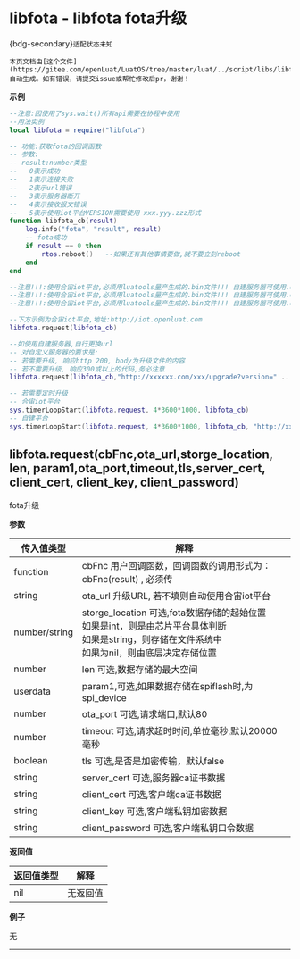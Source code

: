 # libfota - libfota fota升级

{bdg-secondary}`适配状态未知`

```{note}
本页文档由[这个文件](https://gitee.com/openLuat/LuatOS/tree/master/luat/../script/libs/libfota.lua)自动生成。如有错误，请提交issue或帮忙修改后pr，谢谢！
```


**示例**

```lua
--注意:因使用了sys.wait()所有api需要在协程中使用
--用法实例
local libfota = require("libfota")

-- 功能:获取fota的回调函数
-- 参数:
-- result:number类型
--   0表示成功
--   1表示连接失败
--   2表示url错误
--   3表示服务器断开
--   4表示接收报文错误
--   5表示使用iot平台VERSION需要使用 xxx.yyy.zzz形式
function libfota_cb(result)
    log.info("fota", "result", result)
    -- fota成功
    if result == 0 then
        rtos.reboot()   --如果还有其他事情要做,就不要立刻reboot
    end
end

--注意!!!:使用合宙iot平台,必须用luatools量产生成的.bin文件!!! 自建服务器可使用.ota文件!!!
--注意!!!:使用合宙iot平台,必须用luatools量产生成的.bin文件!!! 自建服务器可使用.ota文件!!!
--注意!!!:使用合宙iot平台,必须用luatools量产生成的.bin文件!!! 自建服务器可使用.ota文件!!!

--下方示例为合宙iot平台,地址:http://iot.openluat.com 
libfota.request(libfota_cb)

--如使用自建服务器,自行更换url
-- 对自定义服务器的要求是:
-- 若需要升级, 响应http 200, body为升级文件的内容
-- 若不需要升级, 响应300或以上的代码,务必注意
libfota.request(libfota_cb,"http://xxxxxx.com/xxx/upgrade?version=" .. _G.VERSION)

-- 若需要定时升级
-- 合宙iot平台
sys.timerLoopStart(libfota.request, 4*3600*1000, libfota_cb)
-- 自建平台
sys.timerLoopStart(libfota.request, 4*3600*1000, libfota_cb, "http://xxxxxx.com/xxx/upgrade?version=" .. _G.VERSION)

```

## libfota.request(cbFnc,ota_url,storge_location, len, param1,ota_port,timeout,tls,server_cert, client_cert, client_key, client_password)



fota升级

**参数**

|传入值类型|解释|
|-|-|
|function|cbFnc 用户回调函数，回调函数的调用形式为：cbFnc(result) , 必须传|
|string|ota_url 升级URL, 若不填则自动使用合宙iot平台|
|number/string|storge_location 可选,fota数据存储的起始位置<br>如果是int，则是由芯片平台具体判断<br>如果是string，则存储在文件系统中<br>如果为nil，则由底层决定存储位置|
|number|len 可选,数据存储的最大空间|
|userdata|param1,可选,如果数据存储在spiflash时,为spi_device|
|number|ota_port 可选,请求端口,默认80|
|number|timeout 可选,请求超时时间,单位毫秒,默认20000毫秒|
|boolean|tls    可选,是否是加密传输，默认false|
|string|server_cert 可选,服务器ca证书数据|
|string|client_cert 可选,客户端ca证书数据|
|string|client_key 可选,客户端私钥加密数据|
|string|client_password 可选,客户端私钥口令数据|

**返回值**

|返回值类型|解释|
|-|-|
|nil|无返回值|

**例子**

无

---

